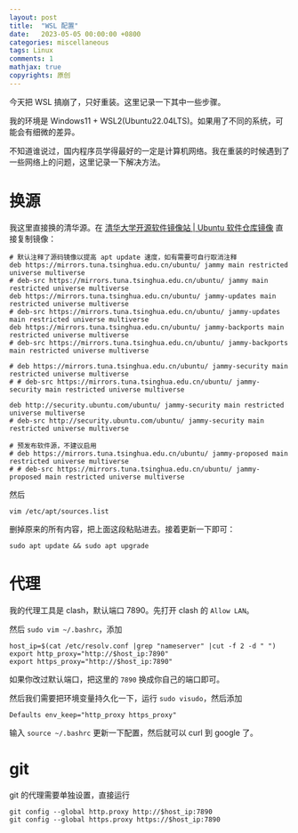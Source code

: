 ```yaml
---
layout: post
title:  "WSL 配置"
date:   2023-05-05 00:00:00 +0800
categories: miscellaneous
tags: Linux
comments: 1
mathjax: true
copyrights: 原创
---
```


今天把 WSL 搞崩了，只好重装。这里记录一下其中一些步骤。

我的环境是 Windows11 + WSL2(Ubuntu22.04LTS)。如果用了不同的系统，可能会有细微的差异。

不知道谁说过，国内程序员学得最好的一定是计算机网络。我在重装的时候遇到了一些网络上的问题，这里记录一下解决方法。

# 换源

我这里直接换的清华源。在 [清华大学开源软件镜像站 | Ubuntu 软件仓库镜像](https://mirrors.tuna.tsinghua.edu.cn/help/ubuntu/) 直接复制镜像：

```list
# 默认注释了源码镜像以提高 apt update 速度，如有需要可自行取消注释
deb https://mirrors.tuna.tsinghua.edu.cn/ubuntu/ jammy main restricted universe multiverse
# deb-src https://mirrors.tuna.tsinghua.edu.cn/ubuntu/ jammy main restricted universe multiverse
deb https://mirrors.tuna.tsinghua.edu.cn/ubuntu/ jammy-updates main restricted universe multiverse
# deb-src https://mirrors.tuna.tsinghua.edu.cn/ubuntu/ jammy-updates main restricted universe multiverse
deb https://mirrors.tuna.tsinghua.edu.cn/ubuntu/ jammy-backports main restricted universe multiverse
# deb-src https://mirrors.tuna.tsinghua.edu.cn/ubuntu/ jammy-backports main restricted universe multiverse

# deb https://mirrors.tuna.tsinghua.edu.cn/ubuntu/ jammy-security main restricted universe multiverse
# # deb-src https://mirrors.tuna.tsinghua.edu.cn/ubuntu/ jammy-security main restricted universe multiverse

deb http://security.ubuntu.com/ubuntu/ jammy-security main restricted universe multiverse
# deb-src http://security.ubuntu.com/ubuntu/ jammy-security main restricted universe multiverse

# 预发布软件源，不建议启用
# deb https://mirrors.tuna.tsinghua.edu.cn/ubuntu/ jammy-proposed main restricted universe multiverse
# # deb-src https://mirrors.tuna.tsinghua.edu.cn/ubuntu/ jammy-proposed main restricted universe multiverse
```

然后

```shell
vim /etc/apt/sources.list
```

删掉原来的所有内容，把上面这段粘贴进去。接着更新一下即可：

```shell
sudo apt update && sudo apt upgrade
```

# 代理

我的代理工具是 clash，默认端口 7890。先打开 clash 的 `Allow LAN`。

然后 `sudo vim ~/.bashrc`，添加

```shell
host_ip=$(cat /etc/resolv.conf |grep "nameserver" |cut -f 2 -d " ")
export http_proxy="http://$host_ip:7890"
export https_proxy="http://$host_ip:7890"
```

如果你改过默认端口，把这里的 `7890` 换成你自己的端口即可。

然后我们需要把环境变量持久化一下，运行 `sudo visudo`，然后添加

```
Defaults env_keep="http_proxy https_proxy"
```

输入 `source ~/.bashrc` 更新一下配置，然后就可以 curl 到 google 了。

# git

git 的代理需要单独设置，直接运行

```shell
git config --global http.proxy http://$host_ip:7890
git config --global https.proxy https://$host_ip:7890
```
